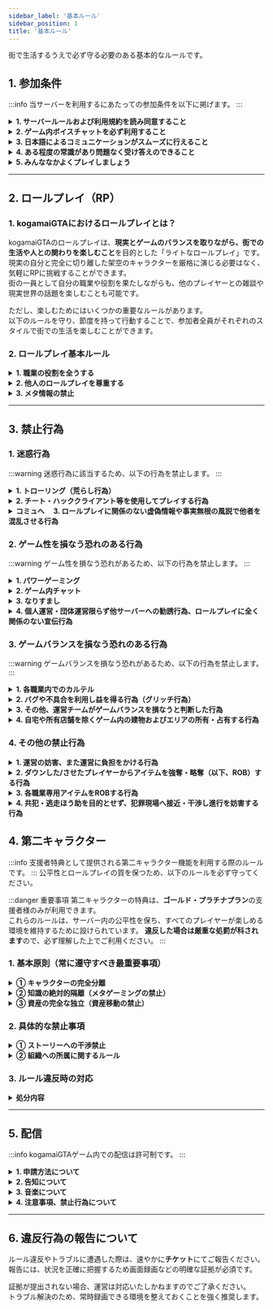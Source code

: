 ```yaml
---
sidebar_label: '基本ルール'
sidebar_position: 1
title: '基本ルール'
---
```


街で生活するうえで必ず守る必要のある基本的なルールです。

## 1. 参加条件
:::info
当サーバーを利用するにあたっての参加条件を以下に掲げます。
:::

<details>
<summary><strong>1. サーバールールおよび利用規約を読み同意すること</strong></summary>
<div>
サーバールールおよび利用規約は、プレイヤー同士でマナーを共通認識していただくための最低限のガイドラインです。<br/>これらを読んで理解し、同意することが必須条件です。なお、全てのルールやマナーが事細かく記載されているわけではありません。<br/>足りない部分は、それぞれのマナーやモラルで補ってください。
</div>
</details>

<details>
<summary><strong>2. ゲーム内ボイスチャットを必ず利用すること</strong></summary>
<div>
テキストチャットやゲーム外通話は禁止です。<br/>ゲーム内ボイスチャットを使用して他のプレイヤーとコミュニケーションを取れることが必須条件です。
</div>
</details>

<details>
<summary><strong>3. 日本語によるコミュニケーションがスムーズに行えること</strong></summary>
<div>
サーバーの主要なコミュニケーションは日本語で行われます。そのため、日本語でのコミュニケーションがスムーズに行えることが必須条件です。
</div>
</details>

<details>
<summary><strong>4. ある程度の常識があり問題なく受け答えのできること</strong></summary>
<div>
「常識がない」や「受け答えができない」といったロールプレイは認められません。
</div>
</details>

<details>
<summary><strong>5. みんななかよくプレイしましょう</strong></summary>
<div>
kogamaiGTAは、運営とプレイヤー一人ひとりが協力して創り上げるコミュニティです。<br/>すべての参加者が安心して楽しめる場所にするため、お互いを尊重し、思いやりを持った行動を心がけてください。
</div>
</details>

---

## 2. ロールプレイ（RP）
### 1. kogamaiGTAにおけるロールプレイとは？

kogamaiGTAのロールプレイは、**現実とゲームのバランスを取りながら、街での生活や人との関わりを楽しむこと**を目的とした「ライトなロールプレイ」です。<br/>
現実の自分と完全に切り離した架空のキャラクターを厳格に演じる必要はなく、気軽にRPに挑戦することができます。<br/>
街の一員として自分の職業や役割を果たしながらも、他のプレイヤーとの雑談や現実世界の話題を楽しむことも可能です。<br/>

ただし、楽しむためにはいくつかの重要なルールがあります。<br/>
以下のルールを守り、節度を持って行動することで、参加者全員がそれぞれのスタイルで街での生活を楽しむことができます。

### 2. ロールプレイ基本ルール
<details>
<summary><strong>1. 職業の役割を全うする</strong></summary>
<div>
警察官や救急隊員などの職業に就いている場合、その役割を放棄するような言動は認められません。
</div>
</details>

<details>
<summary><strong>2. 他人のロールプレイを尊重する</strong></summary>
<div>
自分が理想とするロールプレイを他人に強要してはいけません。
</div>
</details>

<details>
<summary><strong>3. メタ情報の禁止</strong></summary>
<div>
ゲーム外（配信など）で得た他人の情報をゲーム内の行動に反映させ、自分を有利にすることは禁止されています。
</div>
</details>

---

## 3. 禁止行為

### 1. 迷惑行為
:::warning
迷惑行為に該当するため、以下の行為を禁止します。
:::

<details>
<summary><strong>1. トローリング（荒らし行為）</strong></summary>
<div>
他のプレイヤーの快適なプレイを妨げたり、不快にさせる行為は禁止です。<br/>無意味な殺害や車両の破壊、オブジェクトの乱雑な設置なども含まれます。
</div>
</details>

<details>
<summary><strong>2. チート・ハッククライアント等を使用してプレイする行為</strong></summary>
<div>
戦闘などロールプレイを明らかに有利にする、<br/>または他のプレイヤーやサーバーに不利益や迷惑をかけるようなMOD（スクリプト）や外部ツールの使用、ゲームファイルの変更は禁止です。<br/>違反が確認された場合、最初の違反であっても永久的なアカウント停止処分を受ける可能性があります。また、チート使用者としてプレイヤー情報を第三者に収集および公表される場合があります。
</div>
</details>

<details>
<summary><strong>コミュへ　 3. ロールプレイに関係のない虚偽情報や事実無根の風説で他者を混乱させる行為</strong></summary>
<div>
ゲーム内外を問わず、他者や運営・組織に対する虚偽の情報拡散、デマ、風説の流布などにより、プレイヤーやコミュニティを混乱させる行為は禁止です。SNSや配信等の場も含みます。
</div>
</details>

### 2. ゲーム性を損なう恐れのある行為
:::warning
ゲーム性を損なう恐れがあるため、以下の行為を禁止します。
:::

<details>
<summary><strong>1. パワーゲーミング</strong></summary>
<div>
パワーゲーミング（Powergaming）とは、ゲームの仕組みや知識を自分にだけ有利なように使い、一方的に物語を進めてしまう行為です。多くの禁止行為はこれに含まれます。

kogamaiGTAは、街での生活や人との関わりを楽しむ「ライトなロールプレイ」が目的です。誰か一人がゲームに「勝つ」のではなく、参加者全員がそれぞれの物語を楽しめるようにするため、ご協力をお願いします。

#### 具体的な行為について

##### 1. 非現実的なキャラクター設定
街の住人として自然なロールプレイを楽しむため、物語のバランスを著しく崩すような非現実的な設定はご遠慮ください。

- この街の世界観に合わない、神や不死身といった設定
- 超能力や超人的な力を持つなど、他のプレイヤーを圧倒するような設定
- 命の危険がある状況で、恐怖や痛みなどを全く感じない不自然なロールプレイ
- 「自分は全てを知っている」など、一方的に優位に立つための過剰なキャラクター設定

##### 2. メタゲーミング（Metagaming）
基本ルールにもある通り、キャラクターとして知り得ない情報をゲーム内で利用することは、相手のロールプレイを阻害するため禁止です。

- 配信やSNSなどで知った他人の位置情報や状況を、自分の行動に利用する
- 別のキャラクターで得た情報を、今のキャラクターで利用する
- サーバーのルール知識を悪用して、相手の行動を制限したり、ロールプレイを有利に進めたりする

##### 3. 強制的なロールプレイ（Forced RP）
ロールプレイは相手とのコミュニケーションです。相手の気持ちを無視して、以下のように一方的な展開を強制することは禁止します。

- 相手の同意なく、ストーリー（誘拐、恋愛、敵対関係など）を一方的に決定し、従わせようとする行為
- 相手が明確に拒否しているにも関わらず、特定のロールプレイを強要する行為

##### 4. 不利なロールプレイを回避するためのシステム利用
戦闘や警察の対応など、自分にとって不利な状況から逃れるために、ゲームのシステムを意図的に利用することは禁止します。

- 強制ログアウト（ロールプレイ中に意図的にログアウトして不利を回避する行為）
  - 例外: 万が一クラッシュ等で切断された場合は、証拠（クラッシュログ等）を確保し、直ちに再ログインしてください。意図しない切断でも違反と判断される場合があります。
- 意図的リスポーン（不利な状況をリセット目的でのリスポーン／自殺）
  - 誤操作等でリスポーンしてしまった場合は、病院前で待機し、合流後にロールプレイを再開してください。

##### 5. その他のゲームメカニクスの悪用
上記以外にも、ゲームの仕様やバグを悪用し、現実では不可能な行動で有利を得ることは、街の没入感を損なうため禁止します。

- 三人称視点を不自然に利用して、壁の向こう側や死角の情報を得る
- アニメーションをキャンセルしたり、エモートを悪用したりして壁をすり抜ける

---
【基本原則】判断に迷った際は、「この行動は相手を不快にさせないか？」「みんながこの状況を楽しめるか？」という視点で考えてください。
</div>
</details>

<details>
<summary><strong>2. ゲーム内チャット</strong></summary>
<div>
運営チームに緊急の対応を求める場合および運営チームが認めた場合を除き、ゲーム内チャットの使用を禁止します。
</div>
</details>

<details>
<summary><strong>3. なりすまし</strong></summary>
<div>
以下のなりすまし行為を禁止します。

- 実在の人物、団体、企業などになりすます行為
- ゲーム内の団体や組織になりすます行為
- 他のプレイヤーになりすます行為（他人を害さず本人の許可があれば可）
</div>
</details>

<details>
<summary><strong>4. 個人運営・団体運営限らず他サーバーへの勧誘行為、ロールプレイに全く関係のない宣伝行為</strong></summary>
<div>
ゲーム内外を問わず、当サーバーと無関係なサーバー・コミュニティ等への勧誘、ならびにロールプレイに関係しない宣伝行為を禁止します。運営が明示的に許可した場合のみ例外となります。
</div>
</details>

### 3. ゲームバランスを損なう恐れのある行為
:::warning
ゲームバランスを損なう恐れがあるため、以下の行為を禁止します。
:::

<details>
<summary><strong>1. 各職業内でのカルテル</strong></summary>
<div>
カルテル行為とは、本来それぞれが自主的に決めるべき商品の価格や販売数量などを、<br/>同じ職の人同士が相互に連絡を取り合い共同で取り決め、他のプレイヤーに対して不当な価格で商品を販売する行為を指します。
</div>
</details>

<details>
<summary><strong>2. バグや不具合を利用し益を得る行為（グリッチ行為）</strong></summary>
<div>
バグや不具合を発見した場合は、直ちに運営チームに報告してください。以下の行為はグリッチに該当します。

- 包帯を巻きながら攻撃する行為
- 護送を自ら抜け出す行為
- ダウン後の護送中、意図せず護送が外れた際に逃走する行為（やむを得ずリスポーンした場合は護送者へ連絡し、病院からシーン再開してください）
- 銀行強盗を同時に発生させ報酬を獲得する行為
</div>
</details>

<details>
<summary><strong>3. その他、運営チームがゲームバランスを損なうと判断した行為</strong></summary>
<div>
判断に迷うものやご不明な点等ございましたら、運営チームまでお問い合わせください。
</div>
</details>

<details>
<summary><strong>4. 自宅や所有店舗を除くゲーム内の建物およびエリアの所有・占有する行為</strong></summary>
<div>
自宅とは、ハウジングシステムで購入した家を指します。
</div>
</details>

### 4. その他の禁止行為

<details>
<summary><strong>1. 運営の妨害、また運営に負担をかける行為</strong></summary>
<div>
運営チームに過度な要望やお客様的な要求を強要する行為を禁止します。<br/>運営チームもサーバーの中でプレイヤーとして活動しています。運営役職名が付いていないキャラクターに対する要望や質問等は極力お控えください。
</div>
</details>

<details>
<summary><strong>2. ダウンした/させたプレイヤーからアイテムを強奪・略奪（以下、ROB）する行為</strong></summary>
<div>
警察官が行う身体検査は例外です。<br/>なお、警察官および救急隊からROBする行為は、生存・ダウンに関わらず一切禁止です。<br/>ギャング間のROB行為はギャングルールに準じます。
</div>
</details>

<details>
<summary><strong>3. 各職業専用アイテムをROBする行為</strong></summary>
<div>
各職業専用車両・航空機などを許可なく運転する、移動させる行為も含みます。<br/>また、警察/救急専用アイテムは<strong>政府支給品</strong>であり、それを所持強奪する行為は禁止です。

:::danger 政府支給品について
警察/救急を退職・解雇後に返却していない場合も同様に違反となります。
:::
</div>
</details>

<details>
<summary><strong>4. 共犯・逃走ほう助を目的とせず、犯罪現場へ接近・干渉し進行を妨害する行為</strong></summary>
<div>
犯罪現場にて犯人とは別の人物が現場に近づいた場合、警察官はその人物に対し警告を行います。警告を受けてもなおその場から離れない場合、警察官は実銃等で制圧する場合があります。<br/>状況に応じて罰金等が発生する可能性があります。
</div>
</details>

## 4. 第二キャラクター
:::info
支援者特典として提供される第二キャラクター機能を利用する際のルールです。
:::
公平性とロールプレイの質を保つため、以下のルールを必ず守ってください。

:::danger 重要事項
第二キャラクターの特典は、**ゴールド・プラチナプラン**の支援者様のみが利用できます。<br/>
これらのルールは、サーバー内の公平性を保ち、すべてのプレイヤーが楽しめる環境を維持するために設けられています。
**違反した場合は厳重な処罰が科されます**ので、必ず理解した上でご利用ください。
:::

### 1. 基本原則（常に遵守すべき最重要事項）

<details>
<summary><strong>① キャラクターの完全分離</strong></summary>
<div>
各キャラクターは、名前、外見、性格、経歴、人間関係など、**全てにおいて完全に独立した別人格**として扱ってください。

- 双子や親戚といった設定は可能ですが、それによって知識や資産が共有されることはありません
- キャラクター同士の関連性を設定した場合でも、ゲーム内での行動は完全に独立している必要があります
</div>
</details>

<details>
<summary><strong>② 知識の絶対的隔離（メタゲーミングの禁止）</strong></summary>
<div>
**キャラクターAが得た情報を、キャラクターBが利用することは固く禁じます。**

【具体例】キャラA（警察）がギャングの拠点情報を掴んでも、キャラB（別キャラ）がその情報を利用して襲撃したり、仲間に警告したりしてはいけません。

- OOC（Out of Character）情報（配信、Discord等）をIC（In Character）の行動判断に利用することは禁止
- 他プレイヤーの配信を見て得た情報を自分のキャラクターが知らない情報として使用することも禁止
</div>
</details>

<details>
<summary><strong>③ 資産の完全な独立（資産移動の禁止）</strong></summary>
<div>
**金銭、車両、不動産、アイテムなど、いかなる種類の資産もキャラクター間で移動させることは絶対に禁止**です。

禁止される行為：
- 直接の手渡し
- 第三者を介した移動
- デッドドロップ（隠し場所に置いて別キャラで回収）
- その他あらゆる形態の資産移動
</div>
</details>

### 2. 具体的な禁止事項

<details>
<summary><strong>① ストーリーへの干渉禁止</strong></summary>
<div>
**育成・ブースティングの禁止**

一方のキャラクターがもう一方のキャラクターに不当な利益供与を行うことはできません。

**代理復讐・問題解決の禁止**

キャラAが受けた不利益をキャラBが解決する行為は禁止です。

**自己キャラクター同士の意図的な協力・敵対の禁止**

自分のキャラクター同士で意図的にチームを組んだり、共謀したりすることはできません。
</div>
</details>

<details>
<summary><strong>② 組織への所属に関するルール</strong></summary>
<div>
- 深刻な利益相反を生む可能性のある役割に同時に就くことは、運営の判断により制限または禁止される場合があります
- 派閥の機密情報を他のキャラクターに漏洩することは厳禁です
- 敵対する組織に同時に所属することは原則として禁止されています
</div>
</details>

### 3. ルール違反時の対応

<details>
<summary><strong>処分内容</strong></summary>
<div>
上記のルールに違反した場合、以下のような処分が科されます：

- **警告** — 軽微な違反の場合
- **キャラクターの一時的利用停止** — 中程度の違反の場合
- **キャラクターの永久利用停止** — 重大な違反の場合
- **アカウント全体のサーバー利用禁止** — 悪質・反復的な違反の場合

:::warning 注意
違反行為は運営チームによって常時監視されており、発見次第厳正に対処されます。
:::
</div>
</details>

---

## 5. 配信
:::info
kogamaiGTAゲーム内での配信は許可制です。
:::

<details>
<summary><strong>1. 申請方法について</strong></summary>
<div>
ゲーム内で配信を希望する方は、kogamaiGTAサポートで「その他の内容に関するお問い合わせ」を選択し、<br/>お問い合わせ内容にチャンネルアドレス（URL）など配信先が分かる情報を記載のうえ申請してください。<br/>内容を確認し、配信者ロールを付与します。
</div>
</details>

<details>
<summary><strong>2. 告知について</strong></summary>
<div>
配信時には配信告知チャンネル（🔔｜配信告知）で、キャラクター名とともに配信する旨を告知してください。
</div>
</details>

<details>
<summary><strong>3. 音楽について</strong></summary>
<div>
ゲーム内のスマートフォン等でYouTubeから音楽を流すことができます。<br/>この音楽が配信に流れてしまうと著作権を侵害する恐れがあるため、音楽が聞こえないように設定することをおすすめします。<br/>チャットで /streamermode と入力すると<br/>スマホからの音楽をミュートできます。再度同じコマンドで元に戻せます。
</div>
</details>

<details>
<summary><strong>4. 注意事項、禁止行為について</strong></summary>
<div>
ゴースティングには十分注意し、発見した際には運営に報告してください。<br/>コメント欄やチャット等での会話は、メタゲーミングにならないよう配信者の責任で管理してください。<br/>ゲーム内で得られない情報を配信に載せることは禁止です。
</div>
</details>

---

## 6. 違反行為の報告について
ルール違反やトラブルに遭遇した際は、速やかに<strong>チケット</strong>にてご報告ください。報告には、状況を正確に把握するため画面録画などの明確な証拠が必須です。

証拠が提出されない場合、運営は対応いたしかねますのでご了承ください。<br/>トラブル解決のため、常時録画できる環境を整えておくことを強く推奨します。


